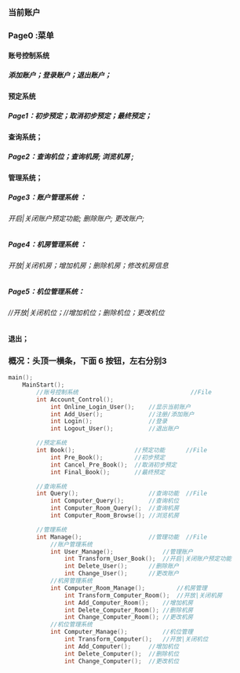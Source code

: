 ### 当前账户

### Page0 :菜单

#### 账号控制系统

##### 添加账户；登录账户；退出账户；

#### 预定系统 

##### Page1：初步预定；取消初步预定；最终预定；

#### 查询系统；

##### Page2：查询机位；查询机房; 浏览机房 ;

#### 管理系统；

##### Page3：账户管理系统 ：

###### 开启|关闭账户预定功能; 删除账户; 更改账户;

##### Page4：机房管理系统 ：

###### 开放|关闭机房；增加机房；删除机房；修改机房信息

##### Page5：机位管理系统：

###### //开放|关闭机位；//增加机位；删除机位；更改机位

#### 退出；

### 概况：头顶一横条，下面 6 按钮，左右分别3

```c++
main();
    MainStart();
        //账号控制系统								//File 
		int Account_Control();
            int Online_Login_User();	//显示当前账户
            int Add_User();				//注册/添加账户
            int Login();        	    //登录
            int Logout_User();          //退出账户

        //预定系统
        int Book();					//预定功能		//File 
            int Pre_Book();			//初步预定
            int Cancel_Pre_Book();	//取消初步预定
            int Final_Book();		//最终预定

        //查询系统
        int Query();					//查询功能	//File 
            int Computer_Query();		//查询机位
            int Computer_Room_Query();	//查询机房
            int Computer_Room_Browse();	//浏览机房 

        //管理系统
        int Manage();					//管理功能 	//File 
            //账户管理系统
            int User_Manage();				//管理账户
                int Transform_User_Book();	//开启|关闭账户预定功能
                int Delete_User();		//删除账户
                int Change_User();		//更改账户
            //机房管理系统
            int Computer_Room_Manage();			//机房管理
                int Transform_Computer_Room();	//开放|关闭机房
                int Add_Computer_Room();	//增加机房
                int Delete_Computer_Room();	//删除机房
                int Change_Computer_Room();	//更改机房
            //机位管理系统
            int Computer_Manage();			//机位管理
                int Transform_Computer();	//开放|关闭机位 
                int Add_Computer();		//增加机位
                int Delete_Computer();	//删除机位
                int Change_Computer();	//更改机位

```



